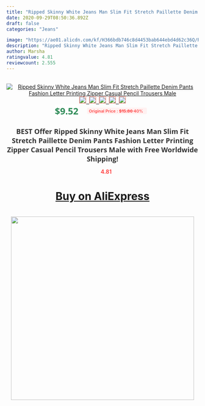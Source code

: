 ```yaml
---
title: "Ripped Skinny White Jeans Man Slim Fit Stretch Paillette Denim Pants Fashion Letter Printing Zipper Casual Pencil Trousers Male"
date: 2020-09-29T08:50:36.892Z
draft: false
categories: "Jeans"

image: "https://ae01.alicdn.com/kf/H366bdb746c8d4453bab644ebd4d62c36Q/Ripped-Skinny-White-Jeans-Man-Slim-Fit-Stretch-Paillette-Denim-Pants-Fashion-Letter-Printing-Zipper-Casual.jpg"
description: "Ripped Skinny White Jeans Man Slim Fit Stretch Paillette Denim Pants Fashion Letter Printing Zipper Casual Pencil Trousers Male"
author: Marsha
ratingvalue: 4.81
reviewcount: 2.555
---
```

<br>
<div style="text-align: center;">
<a href="https://s.click.aliexpress.com/e/_9f77yZ" target="_blank" rel="nofollow noopener noreferrer"><img alt="Ripped Skinny White Jeans Man Slim Fit Stretch Paillette Denim Pants Fashion Letter Printing Zipper Casual Pencil Trousers Male" class="magnifier-image" src="https://ae01.alicdn.com/kf/H366bdb746c8d4453bab644ebd4d62c36Q/Ripped-Skinny-White-Jeans-Man-Slim-Fit-Stretch-Paillette-Denim-Pants-Fashion-Letter-Printing-Zipper-Casual.jpg_640x640.jpg">
<br>
<img style="border:1px solid salmon" src="https://ae01.alicdn.com/kf/H366bdb746c8d4453bab644ebd4d62c36Q/Ripped-Skinny-White-Jeans-Man-Slim-Fit-Stretch-Paillette-Denim-Pants-Fashion-Letter-Printing-Zipper-Casual.jpg_120x120.jpg">&nbsp;&nbsp;<img style="border:1px solid salmon" src="https://ae01.alicdn.com/kf/Hbbba10f1fb8440018f405bf011255122T/Ripped-Skinny-White-Jeans-Man-Slim-Fit-Stretch-Paillette-Denim-Pants-Fashion-Letter-Printing-Zipper-Casual.jpg_120x120.jpg">&nbsp;&nbsp;<img style="border:1px solid salmon" src="https://ae01.alicdn.com/kf/H4609afc3d80c40169efea3595d416dbdS/Ripped-Skinny-White-Jeans-Man-Slim-Fit-Stretch-Paillette-Denim-Pants-Fashion-Letter-Printing-Zipper-Casual.jpg_120x120.jpg">&nbsp;&nbsp;<img style="border:1px solid salmon" src="https://ae01.alicdn.com/kf/Hec077b6c39a54641ada13acc97fc7f60V/Ripped-Skinny-White-Jeans-Man-Slim-Fit-Stretch-Paillette-Denim-Pants-Fashion-Letter-Printing-Zipper-Casual.jpg_120x120.jpg">&nbsp;&nbsp;<img style="border:1px solid salmon" src="https://ae01.alicdn.com/kf/Hcd0c6fc3a3434ae8aacbeac9a7516ad7o/Ripped-Skinny-White-Jeans-Man-Slim-Fit-Stretch-Paillette-Denim-Pants-Fashion-Letter-Printing-Zipper-Casual.jpg_120x120.jpg"></a></div><br0>
<div style="text-align: center;"><span style="background-color: white; border: 0px; box-sizing: border-box; color: seagreen; display: inline-block; font-family: &quot;open sans&quot; , &quot;arial&quot; , &quot;helvetica&quot; , sans-serif , &quot;heiti&quot;; font-size: 24px; font-stretch: inherit; font-weight: 700; line-height: inherit; margin: 0px 10px 0px 0px; padding: 0px; vertical-align: middle;">$9.52 </span>
<span style="background: rgb(255 , 241 , 241); border-radius: 3px; border: 0px; box-sizing: border-box; color: #ff4747; display: inline-block; font-family: inherit; font-size: 12px; font-stretch: inherit; font-style: inherit; font-variant: inherit; font-weight: 600; line-height: inherit; margin: 0px; padding: 2px 5px; transform: scale(0.9); vertical-align: middle;">Original Price : <b style="text-decoration: line-through;">$15.86 </b> 40%&nbsp;&nbsp;</span></div>
<h1 style="color: #333333; display: inline-block; font-family: &quot;open sans&quot; , &quot;arial&quot; , &quot;helvetica&quot; , sans-serif , &quot;heiti&quot;; font-size: 18px; font-stretch: inherit; font-weight: 700; text-align: center;">BEST Offer Ripped Skinny White Jeans Man Slim Fit Stretch Paillette Denim Pants Fashion Letter Printing Zipper Casual Pencil Trousers Male with Free Worldwide Shipping!</h1>
<div style="color: #ff4747; text-align: center;">
<img src="https://4.bp.blogspot.com/-M0ZcTcb-5uY/XleCXlxnR4I/AAAAAAAAAEc/OrjgMkXV1oMQFaCRZj5HQwOCBcu3w1FegCPcBGAYYCw/s1600/star.png" style="height: 15px;">&nbsp;<b>4.81</b></div>
<div class="button_cont" align="center"><a class="buynow_a" href="https://s.click.aliexpress.com/e/_9f77yZ" target="_blank" rel="nofollow noopener noreferrer"><H1>Buy on AliExpress</H1></a></div><br>
<div class="separator" style="clear: both; text-align: center;">
<img src="https://lh3.googleusercontent.com/-pTy5HemUv9M/XlePHvY0dAI/AAAAAAAAAE4/0nX5iRUoIWY8eMW9Dpxeirr157OZliDIgCLcBGAsYHQ/s1600/badge.gif" width="480">
</div>
